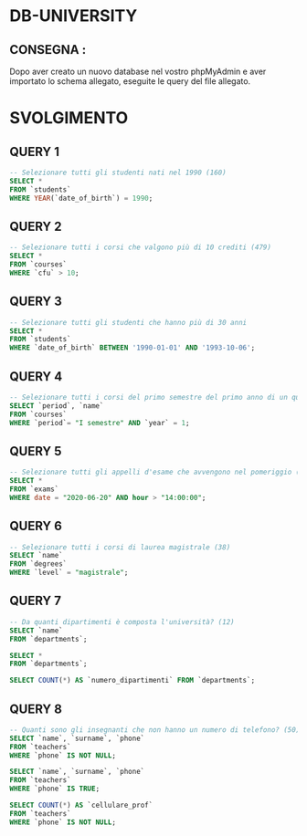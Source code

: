 # DB-UNIVERSITY

## CONSEGNA :

Dopo aver creato un nuovo database nel vostro phpMyAdmin e aver importato lo schema allegato, eseguite le query del file allegato.


# SVOLGIMENTO

## QUERY 1

```sql
-- Selezionare tutti gli studenti nati nel 1990 (160)
SELECT * 
FROM `students` 
WHERE YEAR(`date_of_birth`) = 1990;
```
## QUERY 2

```sql
-- Selezionare tutti i corsi che valgono più di 10 crediti (479)
SELECT * 
FROM `courses` 
WHERE `cfu` > 10;
```
## QUERY 3

```sql
-- Selezionare tutti gli studenti che hanno più di 30 anni
SELECT *
FROM `students`
WHERE `date_of_birth` BETWEEN '1990-01-01' AND '1993-10-06';
```
## QUERY 4

```sql
-- Selezionare tutti i corsi del primo semestre del primo anno di un qualsiasi corso di laurea (286)
SELECT `period`, `name`
FROM `courses`  
WHERE `period`= "I semestre" AND `year` = 1;
```
## QUERY 5

```sql
-- Selezionare tutti gli appelli d'esame che avvengono nel pomeriggio (dopo le 14) del 20/06/2020 (21)
SELECT * 
FROM `exams`
WHERE date = "2020-06-20" AND hour > "14:00:00";
```
## QUERY 6

```sql
-- Selezionare tutti i corsi di laurea magistrale (38)
SELECT `name`
FROM `degrees`
WHERE `level` = "magistrale";
```
## QUERY 7

```sql
-- Da quanti dipartimenti è composta l'università? (12)
SELECT `name`
FROM `departments`;

SELECT *
FROM `departments`;

SELECT COUNT(*) AS `numero_dipartimenti` FROM `departments`;
```
## QUERY 8

```sql
-- Quanti sono gli insegnanti che non hanno un numero di telefono? (50)
SELECT `name`, `surname`, `phone`
FROM `teachers`
WHERE `phone` IS NOT NULL;

SELECT `name`, `surname`, `phone`
FROM `teachers`
WHERE `phone` IS TRUE;

SELECT COUNT(*) AS `cellulare_prof` 
FROM `teachers`
WHERE `phone` IS NOT NULL;
```
